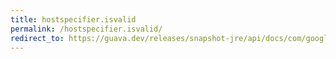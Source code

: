 ```yaml
---
title: hostspecifier.isvalid
permalink: /hostspecifier.isvalid/
redirect_to: https://guava.dev/releases/snapshot-jre/api/docs/com/google/common/net/HostSpecifier.html#isValid-java.lang.String-
---
```

